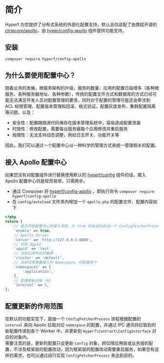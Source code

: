 # 简介

Hyperf 为您提供了分布式系统的外部化配置支持，默认且仅适配了由携程开源的 [ctripcorp/apollo](https://github.com/ctripcorp/apollo)，由 [hyper/config-apollo](https://github.com/hyperf-cloud/config-apollo) 组件提供功能支持。   

## 安装

```bash
composer require hyperf/config-apollo
```

## 为什么要使用配置中心？

随着业务的发展，微服务架构的升级，服务的数量、应用的配置日益增多（各种微服务、各种服务器地址、各种参数），传统的配置文件方式和数据库的方式已经可能无法满足开发人员对配置管理的要求，同时对于配置的管理可能还会牵涉到 ACL 权限管理、配置版本管理和回滚、格式验证、配置灰度发布、集群配置隔离等问题，以及：

- 安全性：配置跟随源代码保存在版本管理系统中，容易造成配置泄漏
- 时效性：修改配置，需要每台服务器每个应用修改并重启服务
- 局限性：无法支持动态调整，例如日志开关、功能开关等   

因此，我们可以通过一个配置中心以一种科学的管理方式来统一管理相关的配置。

## 接入 Apollo 配置中心

如果您没有对配置组件进行替换使用默认的 [hyperf/config](https://github.com/hyperf-cloud/config) 组件的话，接入 Apollo 配置中心则是轻而易举，只需两步。
- 通过 Composer 将 [hyperf/config-apollo](https://github.com/hyperf-cloud/config-apollo) ，即执行命令 `composer require hyperf/config-apollo`
- 在 `config/autoload` 文件夹内增加一个 `apollo.php` 的配置文件，配置内容如下
```php
<?php
return [
    // 是否开启配置中心的接入流程，为 true 时会自动启动一个 ConfigFetcherProcess 进程用于更新配置
    'enable' => true,
    // Apollo Server
    'server' => 'http://127.0.0.1:8080',
    // 您的 AppId
    'appid' => 'test',
    // 当前应用所在的集群
    'cluster' => 'default',
    // 当前应用需要接入的 Namespace，可配置多个
    'namespaces' => [
        'application',
    ],
    // 配置更新间隔（秒）
    'interval' => 5,
];
```

## 配置更新的作用范围

在默认的功能实现下，是由一个 `ConfigFetcherProcess` 进程根据配置的 `interval` 来向 Apollo 拉取对应 `namespace` 的配置，并通过 IPC 通讯将拉取到的新配置传递到各个 Worker 中，并更新到 `Hyperf\Contract\ConfigInterface` 对应的对象内。   
需要注意的是，更新的配置只会更新 `Config` 对象，顾仅限应用层或业务层的配置，不涉及框架层的配置改动，因为框架层的配置改动需要重启服务，如果您有这样的需求，也可以通过自行实现 `ConfigFetcherProcess` 来达到目的。